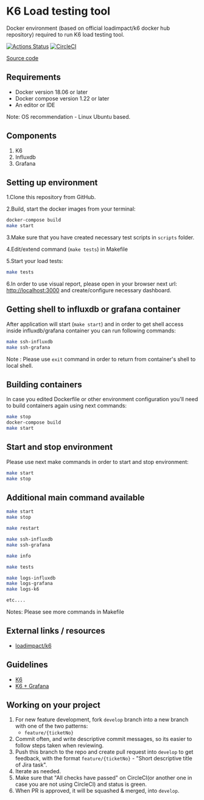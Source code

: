 # K6 Load testing tool
Docker environment (based on official loadimpact/k6 docker hub repository) required to run K6 load testing tool.

[![Actions Status](https://github.com/dimadeush/docker-k6-influxdb-grafana/workflows/k6/badge.svg)](https://github.com/dimadeush/docker-k6-influxdb-grafana/actions)
[![CircleCI](https://circleci.com/gh/dimadeush/docker-k6-influxdb-grafana.svg?style=svg)](https://circleci.com/gh/dimadeush/docker-k6-influxdb-grafana)

[Source code](https://github.com/dimadeush/docker-k6-influxdb-grafana.git)

## Requirements
* Docker version 18.06 or later
* Docker compose version 1.22 or later
* An editor or IDE

Note: OS recommendation - Linux Ubuntu based.

## Components
1. K6
2. Influxdb
3. Grafana

## Setting up environment
1.Clone this repository from GitHub.

2.Build, start the docker images from your terminal:
```bash
docker-compose build
make start
```

3.Make sure that you have created necessary test scripts in `scripts` folder.

4.Edit/extend command (`make tests`) in Makefile

5.Start your load tests:
```bash
make tests
```

6.In order to use visual report, please open in your browser next url: [http://localhost:3000](http://localhost:3000) and create/configure necessary dashboard.

## Getting shell to influxdb or grafana container
After application will start (`make start`) and in order to get shell access inside influxdb/grafana container you can run following commands:
```bash
make ssh-influxdb
make ssh-grafana
```
Note : Please use `exit` command in order to return from container's shell to local shell.

## Building containers
In case you edited Dockerfile or other environment configuration you'll need to build containers again using next commands:
```bash
make stop
docker-compose build
make start
```

## Start and stop environment
Please use next make commands in order to start and stop environment:
```bash
make start
make stop
```

## Additional main command available
```bash
make start
make stop

make restart

make ssh-influxdb
make ssh-grafana

make info

make tests

make logs-influxdb
make logs-grafana
make logs-k6

etc....
```
Notes: Please see more commands in Makefile

## External links / resources
* [loadimpact/k6](https://github.com/loadimpact/k6)

## Guidelines
* [K6](https://k6.io/docs/)
* [K6 + Grafana](https://k6.io/blog/k6-loves-grafana)

## Working on your project
1. For new feature development, fork `develop` branch into a new branch with one of the two patterns:
    * `feature/{ticketNo}`
2. Commit often, and write descriptive commit messages, so its easier to follow steps taken when reviewing.
3. Push this branch to the repo and create pull request into `develop` to get feedback, with the format `feature/{ticketNo}` - "Short descriptive title of Jira task".
4. Iterate as needed.
5. Make sure that "All checks have passed" on CircleCI(or another one in case you are not using CircleCI) and status is green.
6. When PR is approved, it will be squashed & merged, into `develop`.
